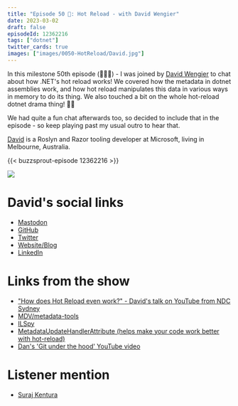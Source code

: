 ```yaml
---
title: "Episode 50 🎉: Hot Reload - with David Wengier"
date: 2023-03-02
draft: false
episodeId: 12362216
tags: ["dotnet"]
twitter_cards: true
images: ["images/0050-HotReload/David.jpg"]
---
```


In this milestone 50th episode (🥳🎉🍻) - I was joined by [David Wengier](https://aus.social/@davidwengier) to chat about how .NET's hot reload works! We covered how the metadata in dotnet assemblies work, and how hot reload manipulates this data in various ways in memory to do its thing. We also touched a bit on the whole hot-reload dotnet drama thing! 🤫🙈

We had quite a fun chat afterwards too, so decided to include that in the episode - so keep playing past my usual outro to hear that.

[David](https://aus.social/@davidwengier) is a Roslyn and Razor tooling developer at Microsoft, living in Melbourne, Australia.

{{< buzzsprout-episode 12362216 >}}

![](https://pbs.twimg.com/media/FpKmxpsXgAATBWm?format=jpg&name=large)

# David's social links

* [Mastodon](https://aus.social/@davidwengier)
* [GitHub](https://github.com/davidwengier)
* [Twitter](https://twitter.com/davidwengier)
* [Website/Blog](https://wengier.com/)
* [LinkedIn](https://www.linkedin.com/in/davidwengier/)

# Links from the show

* ["How does Hot Reload even work?" - David's talk on YouTube from NDC Sydney](https://www.youtube.com/watch?v=tVmABHwxuqE)
* [MDV/metadata-tools](https://github.com/dotnet/metadata-tools)
* [ILSpy](https://github.com/icsharpcode/ILSpy)
* [MetadataUpdateHandlerAttribute (helps make your code work better with hot-reload)](https://learn.microsoft.com/en-us/dotnet/api/system.reflection.metadata.metadataupdatehandlerattribute?view=net-7.0)
* [Dan's 'Git under the hood' YouTube video](https://www.youtube.com/watch?v=ink9PYoSGc0)

# Listener mention

* [Suraj Kentura](https://twitter.com/surajsingh_K/status/1617745765702725634)
 
